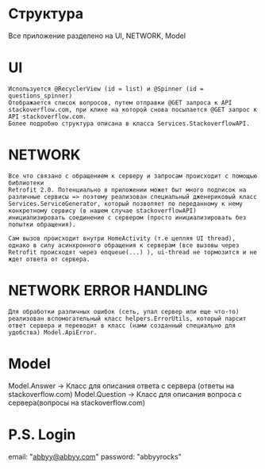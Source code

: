 # Структура
Все приложение разделено на UI, NETWORK, Model
# UI
    Используется @RecyclerView (id = list) и @Spinner (id = questions_spinner)
    Отображается список вопросов, путем отправки @GET запроса к API stackoverflow.com, при клике на которой снова посылается @GET запрос к API stackoverflow.com.
    Более подробно структура описана в класса Services.StackoverflowAPI.

# NETWORK
    Все что связано с обращением к серверу и запросам происходит с помощью библиотеки
    Retrofit 2.0. Потенциально в приложении может быт много подписок на различные сервисы => поэтому реализован специальный дженериковый класс Services.ServiceGenerator, который позволяет по переданному к нему конкретному сервису (в нашем случае stackoverflowAPI)
    инициализировать соединение с сервером (просто инициализировать без попытки обращения).

    Сам вызов происходит внутри HomeActivity (т.е цепляя UI thread), однако в силу асинхронного обращения к серверам (все вызовы через Retrofit происходят через enqueue(...) ), ui-thread не тормозится и не ждет ответа от сервера.

# NETWORK ERROR HANDLING
    Для обработки различных ошибок (сеть, упал сервер или еще что-то) реализован вспомогательный класс helpers.ErrorUtils, который парсит ответ сервера и переводит в класс (нами созданный специально для удобства) Model.ApiError.

# Model

Model.Answer -> Класс для описания ответа с сервера (ответы на stackoverflow.com)
Model.Question -> Класс для описания вопроса с сервера(вопросы на stackoverflow.com)


# P.S. Login
email: "abbyy@abbyy.com"
password: "abbyyrocks"